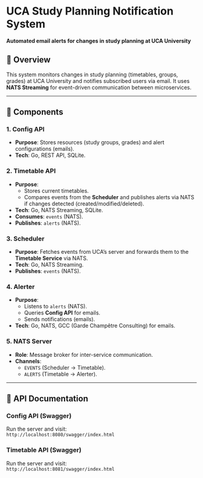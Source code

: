 # **UCA Study Planning Notification System**  
**Automated email alerts for changes in study planning at UCA University**  

## **📌 Overview**  
This system monitors changes in study planning (timetables, groups, grades) at UCA University and notifies subscribed users via email. It uses **NATS Streaming** for event-driven communication between microservices.  

---

## **🚀 Components**  

### **1. Config API**  
- **Purpose**: Stores resources (study groups, grades) and alert configurations (emails).  
- **Tech**: Go, REST API, SQLite.  

### **2. Timetable API**  
- **Purpose**:  
  - Stores current timetables.  
  - Compares events from the **Scheduler** and publishes alerts via NATS if changes detected (created/modified/deleted).  
- **Tech**: Go, NATS Streaming, SQLite.  
- **Consumes**: `events` (NATS).  
- **Publishes**: `alerts` (NATS).  

### **3. Scheduler**  
- **Purpose**: Fetches events from UCA’s server and forwards them to the **Timetable Service** via NATS.  
- **Tech**: Go, NATS Streaming.  
- **Publishes**: `events` (NATS).  

### **4. Alerter**  
- **Purpose**:  
  - Listens to `alerts` (NATS).  
  - Queries **Config API** for emails.  
  - Sends notifications (emails).  
- **Tech**: Go, NATS, GCC (Garde Champêtre Consulting) for emails.  

### **5. NATS Server**  
- **Role**: Message broker for inter-service communication.  
- **Channels**:  
  - `EVENTS` (Scheduler → Timetable).  
  - `ALERTS` (Timetable → Alerter).  

---

## **🔧 API Documentation**  
### **Config API (Swagger)**  
Run the server and visit:  
`http://localhost:8080/swagger/index.html`  

### **Timetable API (Swagger)**  
Run the server and visit:  
`http://localhost:8081/swagger/index.html`  


